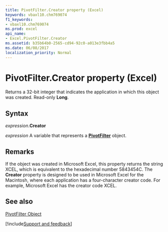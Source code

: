 ```yaml
---
title: PivotFilter.Creator property (Excel)
keywords: vbaxl10.chm769074
f1_keywords:
- vbaxl10.chm769074
ms.prod: excel
api_name:
- Excel.PivotFilter.Creator
ms.assetid: b35b64b0-2565-cd94-92c0-a013e3fbb4a5
ms.date: 06/08/2017
localization_priority: Normal
---
```



# PivotFilter.Creator property (Excel)

Returns a 32-bit integer that indicates the application in which this object was created. Read-only  **Long**.


## Syntax

_expression_.**Creator**

_expression_ A variable that represents a **[PivotFilter](Excel.PivotFilter.md)** object.


## Remarks

If the object was created in Microsoft Excel, this property returns the string XCEL, which is equivalent to the hexadecimal number 5843454C. The  **Creator** property is designed to be used in Microsoft Excel for the Macintosh, where each application has a four-character creator code. For example, Microsoft Excel has the creator code XCEL.


## See also


[PivotFilter Object](Excel.PivotFilter.md)

[!include[Support and feedback](~/includes/feedback-boilerplate.md)]